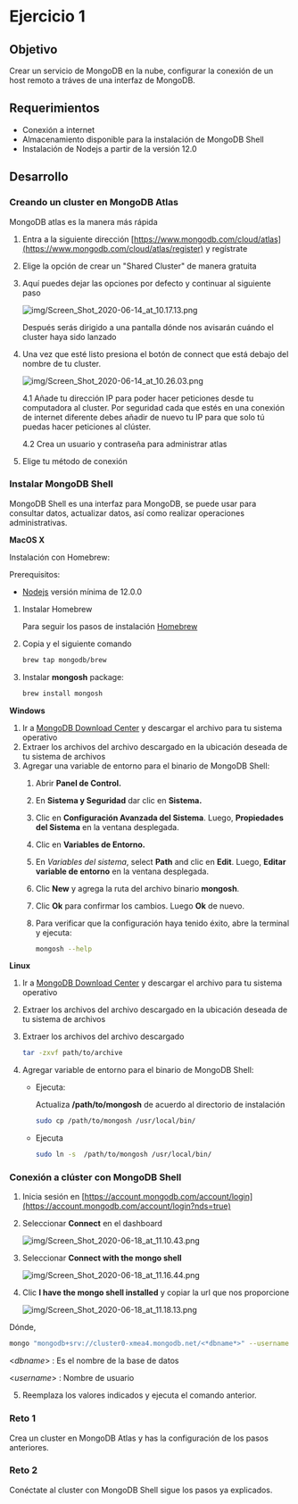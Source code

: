 # Ejercicio 1

## Objetivo

Crear un servicio de MongoDB en la nube, configurar la conexión de un host remoto a tráves de una interfaz de MongoDB.

## Requerimientos

- Conexión a internet
- Almacenamiento disponible para la instalación de MongoDB Shell
- Instalación de Nodejs a partir de la versión 12.0

## Desarrollo

### Creando un cluster en MongoDB Atlas

MongoDB atlas es la manera más rápida

1. Entra a la siguiente dirección [https://www.mongodb.com/cloud/atlas](https://www.mongodb.com/cloud/atlas/register) y regístrate 
2. Elige la opción de crear un "Shared Cluster" de manera gratuita
3. Aquí puedes dejar las opciones por defecto y continuar al siguiente paso

    ![img/Screen_Shot_2020-06-14_at_10.17.13.png](img/Screen_Shot_2020-06-14_at_10.17.13.png)

    Después serás dirigido a una pantalla dónde nos avisarán cuándo el cluster haya sido lanzado

4. Una vez que esté listo presiona el botón de connect que está debajo del nombre de tu cluster. 

    ![img/Screen_Shot_2020-06-14_at_10.26.03.png](img/Screen_Shot_2020-06-14_at_10.26.03.png)

    4.1 Añade tu dirección IP para poder hacer peticiones desde tu computadora al cluster. Por seguridad cada que estés en una conexión de internet diferente debes añadir de nuevo tu IP para que solo tú puedas hacer peticiones al clúster.

    4.2 Crea un usuario y contraseña para administrar atlas

5. Elige tu método de conexión

### Instalar MongoDB Shell

MongoDB Shell es una interfaz para MongoDB, se puede usar para consultar datos, actualizar datos, así como realizar operaciones administrativas. 

**MacOS X**

Instalación con Homebrew:

Prerequisitos: 

- [Nodejs](https://nodejs.org/es/) versión mínima de 12.0.0

1. Instalar Homebrew

    Para seguir los pasos de instalación [Homebrew](https://brew.sh/)

2. Copia y el siguiente comando

    ```bash
    brew tap mongodb/brew
    ```

3. Instalar **mongosh** package:

    ```bash
    brew install mongosh
    ```

**Windows**

1. Ir a [MongoDB Download Center](https://www.mongodb.com/try/download/shell) y descargar el archivo para tu sistema operativo
2. Extraer los archivos del archivo descargado en la ubicación deseada de tu sistema de archivos
3. Agregar una variable de entorno para el binario de MongoDB Shell:
    1. Abrir **Panel de Control.**
    2. En **Sistema y Seguridad** dar clic en **Sistema.**
    3. Clic en **Configuración Avanzada del Sistema**. Luego, **Propiedades del Sistema** en la ventana desplegada.
    4. Clic en **Variables de Entorno.**
    5. En *Variables del sistema*, select **Path** and clic en **Edit**. Luego, **Editar variable de entorno** en la ventana desplegada.
    6. Clic **New** y agrega la ruta del archivo binario **mongosh**.
    7. Clic **Ok** para confirmar los cambios. Luego **Ok** de nuevo.
    8. Para verificar que la configuración haya tenido éxito, abre la terminal y ejecuta:

        ```bash
        mongosh --help
        ```

**Linux**

1. Ir a [MongoDB Download Center](https://www.mongodb.com/try/download/shell) y descargar el archivo para tu sistema operativo
2. Extraer los archivos del archivo descargado en la ubicación deseada de tu sistema de archivos
3. Extraer los archivos del archivo descargado

    ```bash
    tar -zxvf path/to/archive
    ```

4. Agregar variable de entorno para el binario de MongoDB Shell:
    - Ejecuta:

         Actualiza **/path/to/mongosh** de acuerdo al directorio de instalación

        ```bash
        sudo cp /path/to/mongosh /usr/local/bin/
        ```

    - Ejecuta

        ```bash
        sudo ln -s  /path/to/mongosh /usr/local/bin/
        ```

### Conexión a clúster con MongoDB Shell

1. Inicia sesión en [https://account.mongodb.com/account/login](https://account.mongodb.com/account/login?nds=true)
2. Seleccionar **Connect** en el dashboard

    ![img/Screen_Shot_2020-06-18_at_11.10.43.png](img/Screen_Shot_2020-06-18_at_11.10.43.png)

3. Seleccionar **Connect with the mongo shell**

    ![img/Screen_Shot_2020-06-18_at_11.16.44.png](img/Screen_Shot_2020-06-18_at_11.16.44.png)

4. Clic **I have the mongo shell installed** y copiar la url que nos proporcione

    ![img/Screen_Shot_2020-06-18_at_11.18.13.png](img/Screen_Shot_2020-06-18_at_11.18.13.png)

Dónde, 

```bash
mongo "mongodb+srv://cluster0-xmea4.mongodb.net/<*dbname*>" --username <*username*>
```

<*dbname*> : Es el nombre de la base de datos

<*username*> : Nombre de usuario 

5. Reemplaza los valores indicados y ejecuta el comando anterior.

### Reto 1

Crea un cluster en MongoDB Atlas y has la configuración de los pasos anteriores.

### Reto 2

Conéctate al cluster con MongoDB Shell sigue los pasos ya explicados.